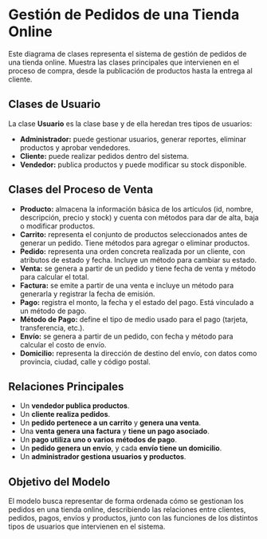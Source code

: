 # Gestión de Pedidos de una Tienda Online

Este diagrama de clases representa el sistema de gestión de pedidos de una tienda online. Muestra las clases principales que intervienen en el proceso de compra, desde la publicación de productos hasta la entrega al cliente.

## Clases de Usuario

La clase **Usuario** es la clase base y de ella heredan tres tipos de usuarios:

- **Administrador:** puede gestionar usuarios, generar reportes, eliminar productos y aprobar vendedores.  
- **Cliente:** puede realizar pedidos dentro del sistema.  
- **Vendedor:** publica productos y puede modificar su stock disponible.

## Clases del Proceso de Venta

- **Producto:** almacena la información básica de los artículos (id, nombre, descripción, precio y stock) y cuenta con métodos para dar de alta, baja o modificar productos.  
- **Carrito:** representa el conjunto de productos seleccionados antes de generar un pedido. Tiene métodos para agregar o eliminar productos.  
- **Pedido:** representa una orden concreta realizada por un cliente, con atributos de estado y fecha. Incluye un método para cambiar su estado.  
- **Venta:** se genera a partir de un pedido y tiene fecha de venta y método para calcular el total.  
- **Factura:** se emite a partir de una venta e incluye un método para generarla y registrar la fecha de emisión.  
- **Pago:** registra el monto, la fecha y el estado del pago. Está vinculado a un método de pago.  
- **Método de Pago:** define el tipo de medio usado para el pago (tarjeta, transferencia, etc.).  
- **Envío:** se genera a partir de un pedido, con fecha y método para calcular el costo de envío.  
- **Domicilio:** representa la dirección de destino del envío, con datos como provincia, ciudad, calle y código postal.

## Relaciones Principales

- Un **vendedor publica productos**.  
- Un **cliente realiza pedidos**.  
- Un **pedido pertenece a un carrito** y **genera una venta**.  
- Una **venta genera una factura** y **tiene un pago asociado**.  
- Un **pago utiliza uno o varios métodos de pago**.  
- Un **pedido genera un envío**, y cada **envío tiene un domicilio**.  
- Un **administrador gestiona usuarios y productos**.

## Objetivo del Modelo

El modelo busca representar de forma ordenada cómo se gestionan los pedidos en una tienda online, describiendo las relaciones entre clientes, pedidos, pagos, envíos y productos, junto con las funciones de los distintos tipos de usuarios que intervienen en el sistema.
